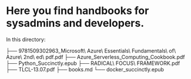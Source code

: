 # Here you find handbooks for sysadmins and developers.

In this directory: 

├── 9781509302963_Microsoft\ Azure\ Essentials\ Fundamentals\ of\ Azure\ 2nd\ ed\ pdf.pdf
├── Azure_Serverless_Computing_Cookbook.pdf
├── Python_Succinctly.epub
├── RADICAL\ FOCUS\ FRAMEWORK.pdf
├── TLCL-13.07.pdf
├── books.md
└── docker_succinctly.epub
